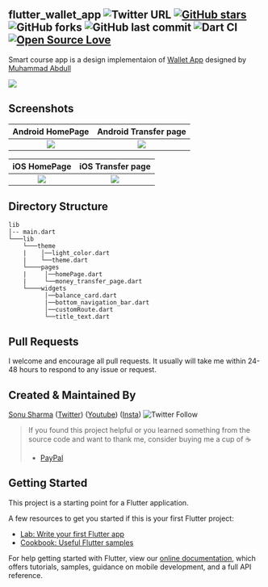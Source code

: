 ## flutter_wallet_app ![Twitter URL](https://img.shields.io/twitter/url?style=social&url=https%3A%2F%2Ftwitter.com%2Fthealphamerc) [![GitHub stars](https://img.shields.io/github/stars/Thealphamerc/flutter_wallet_app?style=social)](https://github.com/login?return_to=%2FTheAlphamerc%flutter_wallet_app) ![GitHub forks](https://img.shields.io/github/forks/TheAlphamerc/flutter_wallet_app?style=social) ![GitHub last commit](https://img.shields.io/github/last-commit/Thealphamerc/flutter_wallet_app) ![Dart CI](https://github.com/TheAlphamerc/flutter_wallet_app/workflows/Dart%20CI/badge.svg) [![Open Source Love](https://badges.frapsoft.com/os/v2/open-source.svg?v=103)](https://github.com/Thealphamerc/flutter_wallet_app) 

Smart course app is a design implementaion of [Wallet App](https://www.instagram.com/p/B81RaSeg7TJ/) designed by [Muhammad Abdull ](https://www.instagram.com/abdulldsgnr/)


<img src="https://instagram.fdel3-2.fna.fbcdn.net/v/t51.2885-15/e35/87413583_202606307464445_5220458549564035004_n.jpg?_nc_ht=instagram.fdel3-2.fna.fbcdn.net&_nc_cat=105&_nc_ohc=DyFDV5NauVUAX_py7Nc&oh=31e2235a62f91ab1a1b68b83f8d7dc88&oe=5E873140"  /> 

## Screenshots

 Android HomePage              |  Android Transfer page 
:-------------------------:|:-------------------------:
![](https://github.com/TheAlphamerc/flutter_wallet_app/blob/master/screenshots/screenshot_1.jpg?raw=true)|![](https://github.com/TheAlphamerc/flutter_wallet_app/blob/master/screenshots/screenshot_2.jpg?raw=true)

iOS HomePage              |  iOS Transfer page 
:-------------------------:|:-------------------------:
![](https://github.com/TheAlphamerc/flutter_wallet_app/blob/master/screenshots/screenshot_ios_1.png?raw=true)|![](https://github.com/TheAlphamerc/flutter_wallet_app/blob/master/screenshots/screenshot_ios_2.png?raw=true)

## Directory Structure
```
lib
│-- main.dart    
└───lib
    └───theme
    |    │──light_color.dart
    |    └──theme.dart
    └────pages
    |     │──homePage.dart
    |     └──money_transfer_page.dart 
    └────widgets
          │──balance_card.dart
          |──bottom_navigation_bar.dart
          │──customRoute.dart
          └──title_text.dart
```
## Pull Requests

I welcome and encourage all pull requests. It usually will take me within 24-48 hours to respond to any issue or request.

## Created & Maintained By

[Sonu Sharma](https://github.com/TheAlphamerc) ([Twitter](https://www.twitter.com/TheAlphamerc)) ([Youtube](https://www.youtube.com/user/sonusharma045sonu/))
([Insta](https://www.instagram.com/_sonu_sharma__))  ![Twitter Follow](https://img.shields.io/twitter/follow/thealphamerc?style=social)

> If you found this project helpful or you learned something from the source code and want to thank me, consider buying me a cup of :coffee:
>
> * [PayPal](https://www.paypal.me/TheAlphamerc/)

## Getting Started

This project is a starting point for a Flutter application.

A few resources to get you started if this is your first Flutter project:

- [Lab: Write your first Flutter app](https://flutter.dev/docs/get-started/codelab)
- [Cookbook: Useful Flutter samples](https://flutter.dev/docs/cookbook)

For help getting started with Flutter, view our
[online documentation](https://flutter.dev/docs), which offers tutorials,
samples, guidance on mobile development, and a full API reference.
